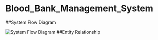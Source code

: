 # Blood_Bank_Management_System

##System Flow Diagram

![System Flow Diagram](https://user-images.githubusercontent.com/71971771/226561497-48accca2-3b76-45f9-a09a-eb9bc8b8245e.png)
##Entity Relationship
